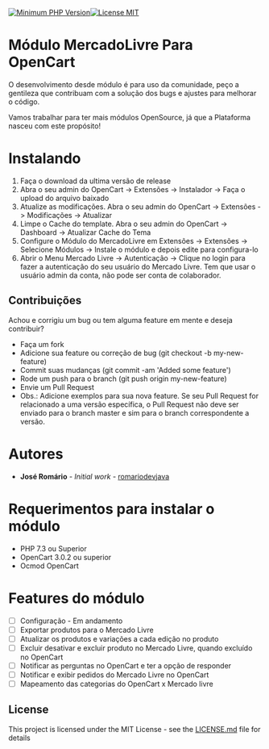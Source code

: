 [![Minimum PHP Version](https://img.shields.io/badge/php-%3E%3D%207.3.0-blue.svg?style=flat-square)](https://php.net/)[![License MIT](https://img.shields.io/github/license/romariodevjava/opencart-module-mercadolivre?style=flat-square)](LICENSE.md)


# Módulo MercadoLivre Para OpenCart

O desenvolvimento desde módulo é para uso da comunidade, peço a gentileza que contribuam com a solução dos bugs e ajustes para melhorar o código. 

Vamos trabalhar para ter mais módulos OpenSource, já que a Plataforma nasceu com este propósito!

# Instalando
1. Faça o download da ultima versão de release
2. Abra o seu admin do OpenCart -> Extensões -> Instalador -> Faça o upload do arquivo baixado
3. Atualize as modificações. Abra o seu admin do OpenCart -> Extensões -> Modificações -> Atualizar
4. Limpe o Cache do template. Abra o seu admin do OpenCart -> Dashboard -> Atualizar Cache do Tema
5. Configure o Módulo do MercadoLivre em Extensões -> Extensões -> Selecione Módulos -> Instale o módulo e depois edite para configura-lo
6. Abrir o Menu Mercado Livre -> Autenticação -> Clique no login para fazer a autenticação do seu usuário do Mercado Livre. Tem que usar o usuário admin da conta, não pode ser conta de colaborador.

Contribuições
-------------

Achou e corrigiu um bug ou tem alguma feature em mente e deseja contribuir?

* Faça um fork
* Adicione sua feature ou correção de bug (git checkout -b my-new-feature)
* Commit suas mudanças (git commit -am 'Added some feature')
* Rode um push para o branch (git push origin my-new-feature)
* Envie um Pull Request
* Obs.: Adicione exemplos para sua nova feature. Se seu Pull Request for relacionado a uma versão específica, o Pull Request não deve ser enviado para o branch master e sim para o branch correspondente a versão.

# Autores

* **José Romário** - *Initial work* - [romariodevjava](https://github.com/romariodevjava)


# Requerimentos para instalar o módulo
* PHP 7.3 ou Superior
* OpenCart 3.0.2 ou superior
* Ocmod OpenCart


# Features do módulo
- [ ] Configuração - Em andamento
- [ ] Exportar produtos para o Mercado Livre
- [ ] Atualizar os produtos e variações a cada edição no produto
- [ ] Excluir desativar e excluir produto no Mercado Livre, quando excluído no OpenCart
- [ ] Notificar as perguntas no OpenCart e ter a opção de responder
- [ ] Notificar e exibir pedidos do Mercado Livre no OpenCart
- [ ] Mapeamento das categorias do OpenCart x Mercado livre

## License

This project is licensed under the MIT License - see the [LICENSE.md](LICENSE.md) file for details
